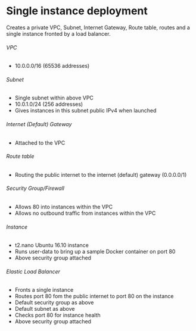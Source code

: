 # Single instance deployment
Creates a private VPC, Subnet, Internet Gateway, Route table, routes and a single instance fronted by a load balancer.

###### VPC
* 10.0.0.0/16 (65536 addresses)

###### Subnet
* Single subnet within above VPC
* 10.0.1.0/24 (256 addresses)
* Gives instances in this subnet public IPv4 when launched

###### Internet (Default) Gateway
* Attached to the VPC

###### Route table
* Routing the public internet to the internet (default) gateway (0.0.0.0/1)

###### Security Group/Firewall
* Allows 80 into instances within the VPC
* Allows no outbound traffic from instances within the VPC

###### Instance
* t2.nano Ubuntu 16.10 instance
* Runs user-data to bring up a sample Docker container on port 80
* Above security group attached

###### Elastic Load Balancer
* Fronts a single instance
* Routes port 80 fom the public internet to port 80 on the instance
* Default security group as above
* Default subnet as above
* Checks port 80 for instance health
* Above security group attached